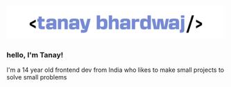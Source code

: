 <img alt="muh banner" src="/readmename.png">   

### hello, I'm Tanay!

I'm a 14 year old frontend dev from India who likes to make small projects to solve small problems 

